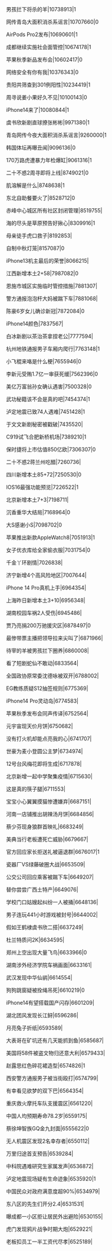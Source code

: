 男孩拦下将杀的羊|10738913|1

网传青岛大面积消杀系谣言|10707660|0

AirPods Pro2发布|10690601|1

成都继续实施社会面管控|10674178|1

苹果秋季新品发布会|10602417|0

网络安全有你有我|10376343|0

贵阳共筛查到301例阳性|10234419|1

周寻说姜小果好久不见|10100143|0

iPhone14来了|10080844|1

虞书欣新剧直球撩张彬彬|9971380|1

青岛网传今夜大面积消杀系谣言|9260000|1

韩国体坛再曝丑闻|9096136|0

170万路虎遭暴力年检爆缸|9061316|1

二十不惑2周寻即将上线|8749021|0

肌溶解是什么|8748638|1

东北自助餐要火了|8528712|0

赤峰中心城区所有社区封闭管理|8519755|

海的尽头是草原预告好揪心|8309916|1

母亲徒手虎口救子|8192853|

自制中秋灯笼|8157087|0

iPhone13机主最后的荣誉|8066215|

江西新增本土2+58|7987082|0

恩施市城区实施临时管控措施|7881307|

警方通报泡泡杆大妈被踹下车|7881068|

陈豪6岁女儿确诊新冠|7872084|0

iPhone14颜色|7837567|

白冰新剧以茶治茶拿捏老公|7777594|

杭州地铁通报男子车厢内爬行|7763148|1

小飞棍来咯是什么梗|7655946|0

李新元受贿1.7亿一审获死缓|7562396|0

美亿万富翁孙女确认遇害|7500328|0

武功秘籍该不会是真的吧|7454374|1

泸定地震已致74人遇难|7451428|1

于文文新剧秘密被戳破|7435520|

C919试飞合肥新桥机场|7389210|1

保时捷将上市估值850亿欧|7306307|0

二十不惑2蒋兰州吃醋|7260736|

四川新增本土85+72|7250530|0

IOS16最强功能预览|7226522|1

北京新增本土7+3|7198711|

沉香重华大结局|7168964|0

大S感谢小S|7098702|0

苹果推出新款AppleWatch8|7051913|1

女子优衣库给全家偷衣服|7031754|0

千金丫环剧情|7026838|

济宁新增4个高风险地区|7007644|

iPhone 14 Pro真机上手|6964354|

上海昨日新增本土3+10|6956348|

湖南校园车祸2人受伤|6945486|

贾乃亮捐200万驰援灾区|6878497|0

最惨带票主播把领导拉来尖叫了|6871966|

待宰的羊被男孩拦下圈养|6860008|

看了短剧蛇仙不敢动|6833564|

全国政协原常委沈德咏被双开|6788002|

EG教练质疑S12抽签规则|6775369|

iPhone14 Pro灵动岛|6774583|

苹果秋季发布会同声传译|6752564|

元宇宙现天价月饼|6750682|

没有打火机却能点亮我的心|6741707|

世豪为麦小登圆公主梦|6734974|

12号台风梅花即将生成|6717878|

北京新增一起中学聚集疫情|6715630|

这是真的筷子腿|6711553|

宝宝小心翼翼摸猫惨遭嫌弃|6687151|

河南一店铺推出胡辣汤月饼|6684856|

蔡少芬现身狼群首映礼|6683249|

美典当行老板遭死亡威胁|6679667|

官方回应家长拒送礼被逼退群|6676017|1

瓷器厂VS绿藤破圈大战|6653509|

公交公司回应乘客被踹下车|6649207|

替你尝尝广西土特产|6649076|

学校门口姑嫂起纠纷一人被捅|6648136|

男子连玩441小时游戏被封号|6644002|

假如王鹤棣虞书欣二搭|6637249|

杜兰特质问2K|6634595|

郑州上空出现大量飞鸟|6633966|0

湖南涉外经济学院车祸画面|6633161|

武汉发现中华仙鹟|6614554|

狗狗跳窗疑被拴绳吊死|6610219|0

iPhone14有望搭载国产闪存|6601209|

湖北团风发现长江鲟|6596286|

月亮兔子折纸|6593589|

大表哥在矿坑还有几天能抓到鱼|6585687|

美国将58件被盗文物归还意大利|6579433|

赵露思红色碎花裙造型|6574826|1

西安警方通报男子被当街殴打|6574799|

有幸看见欲梦的双下巴|6564354|

重庆救火摩托车队支援震区|6561220|

中国人均预期寿命78.2岁|6559175|

蔡徐坤智族GQ金九封面|6555622|0

无人机震区发现2名幸存者|6550112|

万里归途首支预告|6539284|

中科院遇难研究生家属发声|6536872|

泸定地震现场疑有生命迹象|6535920|1

中国民众对政府满意度超90%|6534979|

东八区的先生们开分2.4|6531531|

曝成都一小区拒让居民外出避险|6530155|

虎门发现鸦片战争时期大炮|6529221|

老板扣员工一半工资代尽孝|6525189|

